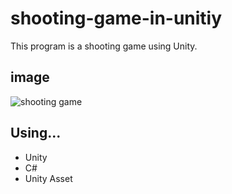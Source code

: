 # shooting-game-in-unitiy
This program is a shooting game using Unity.

## image
![shooting game](http://i.imgur.com/nAEM0B6.gif)


## Using...
* Unity
* C#
* Unity Asset

